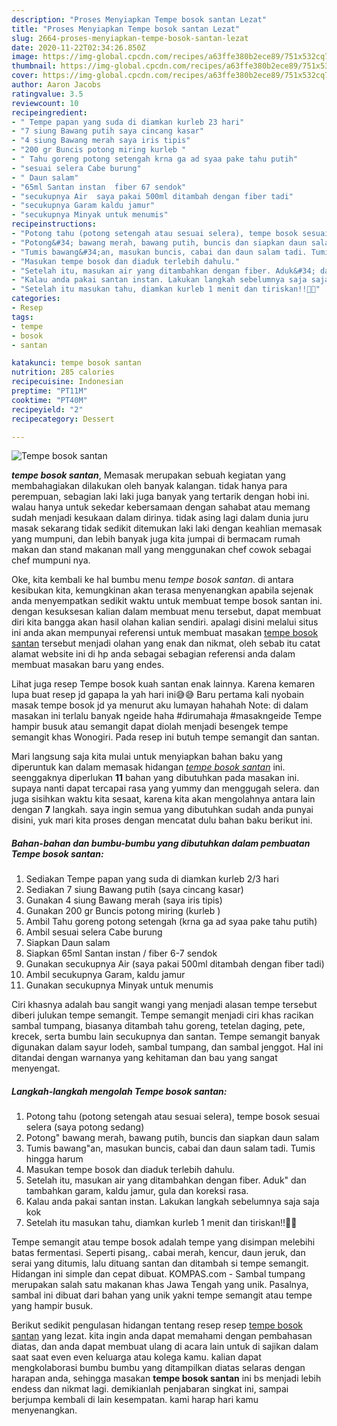 ```yaml
---
description: "Proses Menyiapkan Tempe bosok santan Lezat"
title: "Proses Menyiapkan Tempe bosok santan Lezat"
slug: 2664-proses-menyiapkan-tempe-bosok-santan-lezat
date: 2020-11-22T02:34:26.850Z
image: https://img-global.cpcdn.com/recipes/a63ffe380b2ece89/751x532cq70/tempe-bosok-santan-foto-resep-utama.jpg
thumbnail: https://img-global.cpcdn.com/recipes/a63ffe380b2ece89/751x532cq70/tempe-bosok-santan-foto-resep-utama.jpg
cover: https://img-global.cpcdn.com/recipes/a63ffe380b2ece89/751x532cq70/tempe-bosok-santan-foto-resep-utama.jpg
author: Aaron Jacobs
ratingvalue: 3.5
reviewcount: 10
recipeingredient:
- " Tempe papan yang suda di diamkan kurleb 23 hari"
- "7 siung Bawang putih saya cincang kasar"
- "4 siung Bawang merah saya iris tipis"
- "200 gr Buncis potong miring kurleb "
- " Tahu goreng potong setengah krna ga ad syaa pake tahu putih"
- "sesuai selera Cabe burung"
- " Daun salam"
- "65ml Santan instan  fiber 67 sendok"
- "secukupnya Air  saya pakai 500ml ditambah dengan fiber tadi"
- "secukupnya Garam kaldu jamur"
- "secukupnya Minyak untuk menumis"
recipeinstructions:
- "Potong tahu (potong setengah atau sesuai selera), tempe bosok sesuai selera (saya potong sedang)"
- "Potong&#34; bawang merah, bawang putih, buncis dan siapkan daun salam"
- "Tumis bawang&#34;an, masukan buncis, cabai dan daun salam tadi. Tumis hingga harum"
- "Masukan tempe bosok dan diaduk terlebih dahulu."
- "Setelah itu, masukan air yang ditambahkan dengan fiber. Aduk&#34; dan tambahkan garam, kaldu jamur, gula dan koreksi rasa."
- "Kalau anda pakai santan instan. Lakukan langkah sebelumnya saja saja kok"
- "Setelah itu masukan tahu, diamkan kurleb 1 menit dan tiriskan!!🎉🎉"
categories:
- Resep
tags:
- tempe
- bosok
- santan

katakunci: tempe bosok santan 
nutrition: 285 calories
recipecuisine: Indonesian
preptime: "PT11M"
cooktime: "PT40M"
recipeyield: "2"
recipecategory: Dessert

---
```



![Tempe bosok santan](https://img-global.cpcdn.com/recipes/a63ffe380b2ece89/751x532cq70/tempe-bosok-santan-foto-resep-utama.jpg)

<b><i>tempe bosok santan</i></b>, Memasak merupakan sebuah kegiatan yang membahagiakan dilakukan oleh banyak kalangan. tidak hanya para perempuan, sebagian laki laki juga banyak yang tertarik dengan hobi ini. walau hanya untuk sekedar kebersamaan dengan sahabat atau memang sudah menjadi kesukaan dalam dirinya. tidak asing lagi dalam dunia juru masak sekarang tidak sedikit ditemukan laki laki dengan keahlian memasak yang mumpuni, dan lebih banyak juga kita jumpai di bermacam rumah makan dan stand makanan mall yang menggunakan chef cowok sebagai chef mumpuni nya.

Oke, kita kembali ke hal bumbu menu <i>tempe bosok santan</i>. di antara kesibukan kita, kemungkinan akan terasa menyenangkan apabila sejenak anda menyempatkan sedikit waktu untuk membuat tempe bosok santan ini. dengan kesuksesan kalian dalam membuat menu tersebut, dapat membuat diri kita bangga akan hasil olahan kalian sendiri. apalagi disini melalui situs ini anda akan mempunyai referensi untuk membuat masakan <u>tempe bosok santan</u> tersebut menjadi olahan yang enak dan nikmat, oleh sebab itu catat alamat website ini di hp anda sebagai sebagian referensi anda dalam membuat masakan baru yang endes.

Lihat juga resep Tempe bosok kuah santan enak lainnya. Karena kemaren lupa buat resep jd gapapa la yah hari ini😅😅 Baru pertama kali nyobain masak tempe bosok jd ya menurut aku lumayan hahahah Note: di dalam masakan ini terlalu banyak ngeide haha #dirumahaja #masakngeide Tempe hampir busuk atau semangit dapat diolah menjadi besengek tempe semangit khas Wonogiri. Pada resep ini butuh tempe semangit dan santan.


Mari langsung saja kita mulai untuk menyiapkan bahan baku yang diperuntuk kan dalam memasak hidangan <u><i>tempe bosok santan</i></u> ini. seenggaknya diperlukan <b>11</b> bahan yang dibutuhkan pada masakan ini. supaya nanti dapat tercapai rasa yang yummy dan menggugah selera. dan juga sisihkan waktu kita sesaat, karena kita akan mengolahnya antara lain dengan <b>7</b> langkah. saya ingin semua yang dibutuhkan sudah anda punyai disini, yuk mari kita proses dengan mencatat dulu bahan baku berikut ini.

<!--inarticleads1-->

##### Bahan-bahan dan bumbu-bumbu yang dibutuhkan dalam pembuatan Tempe bosok santan:

1. Sediakan  Tempe papan yang suda di diamkan kurleb 2/3 hari
1. Sediakan 7 siung Bawang putih (saya cincang kasar)
1. Gunakan 4 siung Bawang merah (saya iris tipis)
1. Gunakan 200 gr Buncis potong miring (kurleb )
1. Ambil  Tahu goreng potong setengah (krna ga ad syaa pake tahu putih)
1. Ambil sesuai selera Cabe burung
1. Siapkan  Daun salam
1. Siapkan 65ml Santan instan / fiber 6-7 sendok
1. Gunakan secukupnya Air  (saya pakai 500ml ditambah dengan fiber tadi)
1. Ambil secukupnya Garam, kaldu jamur
1. Gunakan secukupnya Minyak untuk menumis


Ciri khasnya adalah bau sangit wangi yang menjadi alasan tempe tersebut diberi julukan tempe semangit. Tempe semangit menjadi ciri khas racikan sambal tumpang, biasanya ditambah tahu goreng, tetelan daging, pete, krecek, serta bumbu lain secukupnya dan santan. Tempe semangit banyak digunakan dalam sayur lodeh, sambal tumpang, dan sambal jenggot. Hal ini ditandai dengan warnanya yang kehitaman dan bau yang sangat menyengat. 

<!--inarticleads2-->

##### Langkah-langkah mengolah Tempe bosok santan:

1. Potong tahu (potong setengah atau sesuai selera), tempe bosok sesuai selera (saya potong sedang)
1. Potong&#34; bawang merah, bawang putih, buncis dan siapkan daun salam
1. Tumis bawang&#34;an, masukan buncis, cabai dan daun salam tadi. Tumis hingga harum
1. Masukan tempe bosok dan diaduk terlebih dahulu.
1. Setelah itu, masukan air yang ditambahkan dengan fiber. Aduk&#34; dan tambahkan garam, kaldu jamur, gula dan koreksi rasa.
1. Kalau anda pakai santan instan. Lakukan langkah sebelumnya saja saja kok
1. Setelah itu masukan tahu, diamkan kurleb 1 menit dan tiriskan!!🎉🎉


Tempe semangit atau tempe bosok adalah tempe yang disimpan melebihi batas fermentasi. Seperti pisang,. cabai merah, kencur, daun jeruk, dan serai yang ditumis, lalu dituang santan dan ditambah si tempe semangit. Hidangan ini simple dan cepat dibuat. KOMPAS.com - Sambal tumpang merupakan salah satu makanan khas Jawa Tengah yang unik. Pasalnya, sambal ini dibuat dari bahan yang unik yakni tempe semangit atau tempe yang hampir busuk. 

Berikut sedikit pengulasan hidangan tentang resep resep <u>tempe bosok santan</u> yang lezat. kita ingin anda dapat memahami dengan pembahasan diatas, dan anda dapat membuat ulang di acara lain untuk di sajikan dalam saat saat even even keluarga atau kolega kamu. kalian dapat mengkolaborasi bumbu bumbu yang ditampilkan diatas selaras dengan harapan anda, sehingga masakan <b>tempe bosok santan</b> ini bs menjadi lebih endess dan nikmat lagi. demikianlah penjabaran singkat ini, sampai berjumpa kembali di lain kesempatan. kami harap hari kamu menyenangkan.
